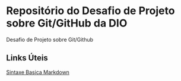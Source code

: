 # Repositório do Desafio de Projeto sobre Git/GitHub da DIO
Desafio de Projeto sobre Git/Github

## Links Úteis
[Sintaxe Basica Markdown](https://markdown.net.br/sintaxe-basica/)
